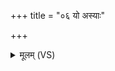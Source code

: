 +++
title = "०६ यो अस्याः"

+++
<details><summary>मूलम् (VS)</summary>

यो अ॑स्याः॒ कर्णा॑वास्कु॒नोत्या स दे॒वेषु॑ वृश्चते। लक्ष्म॑ कुर्व॒ इति॒ मन्य॑ते॒ कनी॑यः कृणुते॒ स्वम् ॥
</details>
